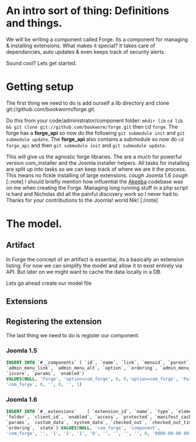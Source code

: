 # An intro sort of thing: Definitions and things.

We will be writing a component called Forge. Its a component for managing & installing extensions. What makes it special? It
takes care of dependancies, auto updates & even keeps track of security alerts. 

Sound cool? Lets get started.

# Getting setup

The first thing we need to do is add ourself a lib directory and clone git://github.com/bookworm/forge.git. 

Do this from your code/administrator/component folder: `mkdir lib` `cd lib && git clone git://github.com/bookworm/forge.git`
then cd `forge`. The forge has a __forge_api__ so now do the following `git submodule init` and `git submodule update`. The
__forge_api__ also contains a submodule so now do `cd forge_api` and then `git submodule init` and `git submodule update`.

This will give us the agnostic forge libraries. The are a much for powerful version com_installer and the Joomla installer
helpers. All tasks for installing are split up into tasks so we can keep track of where we are it the process. This means no
fickle installing of large extensions. *cough* Joomla 1.6 *cough* [::note] I should briefly mention how influential the
[Akeeba](https://www.akeebabackup.com) codebase was on me when creating the Forge. Managing long running stuff in a php
script is hard and Nicholas did all the painful discovery work so I never had to. Thanks for your contributions to the
Joomla! world Nik! [:/note]  


# The model.       

## Artifact

In Forge the concept of an artifact is essential, its a basically an extension listing. For now we can simplify the model and
allow it to exist entirely via API. But later on we might want to cache the data locally in a DB.   

Lets go ahead create our model file 

## Extensions       

## Registering the extension
 
The last thing we need to do is register our component.     

### Joomla 1.5   

```sql
INSERT INTO `#__components` ( `id`, `name`, `link`, `menuid`, `parent`, 
`admin_menu_link`, `admin_menu_alt`, `option`, `ordering`, `admin_menu_img`, 
`iscore`, `params`, `enabled`) 
VALUES(NULL, 'Forge', 'option=com_forge', 0, 0,'option=com_forge', 'Forge', 
'com_forge', 0, '', 0, '', 1)    
```
 
### Joomla 1.6                        

```sql
INSERT INTO `#__extensions`    ( `extension_id`, `name`, `type`, `element`,
`folder`, `client_id`, `enabled`, `access`, `protected`, `manifest_cache`, 
`params`, `custom_data`, `system_data`, `checked_out`, `checked_out_time`, 
`ordering`, `state`) VALUES(NULL, 'com_forge', 'component',
'com_forge', '', '1', '1', '1', '0', '', '', '', '', 0, '0000-00-00 00:00:00','0','0'    
```